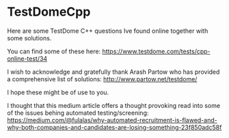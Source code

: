 # TestDomeCpp
Here are some TestDome C++ questions Ive found online together with some solutions.

You can find some of these here: https://www.testdome.com/tests/cpp-online-test/34

I wish to acknowledge and gratefully thank Arash Partow who has provided a comprehensive list of solutions: http://www.partow.net/testdome/

I hope these might be of use to you. 

I thought that this medium article offers a thought provoking read into some of the issues behing automated testing/screening: 
https://medium.com/@fulalas/why-automated-recruitment-is-flawed-and-why-both-companies-and-candidates-are-losing-something-23f850adc58f
